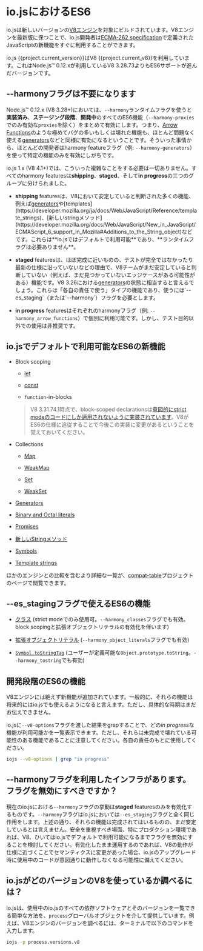 # io.jsにおけるES6

<!-- 
io.js is built against modern versions of [V8](https://code.google.com/p/v8/). By keeping up-to-date with the latest releases of this engine we ensure new features from the [JavaScript ECMA-262 specification](http://www.ecma-international.org/publications/standards/Ecma-262.htm) are brought to io.js developers in a timely manner, as well as continued performance and stability improvements. 
-->

io.jsは新しいバージョンの[V8エンジン](https://code.google.com/p/v8/)を対象にビルドされています。V8エンジンを最新版に保つことで、io.js開発者は[ECMA-262 specification](http://www.ecma-international.org/publications/standards/Ecma-262.htm)で定義されたJavaScriptの新機能をすぐに利用することができます。

<!-- 
Version {{project.current_version}} of io.js ships with V8 {{project.current_v8}}, which includes ES6 features well beyond version 3.28.73 that ship with Node.js™ 0.12.x.
-->

io.js {{project.current_version}}はV8 {{project.current_v8}}を利用しています。これはNode.js™ 0.12.xが利用しているV8 3.28.73よりもES6サポートが進んだバージョンです。

<!-- 
## No more --harmony flag 
-->

## --harmonyフラグは不要になります

<!-- 
On Node.js™@0.12.x (V8 3.28+), the `--harmony` runtime flag enables all **completed**, **staged** and **in progress** ES6 features together, in bulk (with the exception of `proxies` which are hidden under `--harmony-proxies`). This means that some really buggy or even broken features like [Arrow Functions](https://developer.mozilla.org/en-US/docs/Web/JavaScript/Reference/Functions/Arrow_functions) are just as readily available for developers as [generators](https://developer.mozilla.org/en-US/docs/Web/JavaScript/Reference/Statements/function*), which have very little or even no known-issues. As such, most developers tend to enable only certain features by using specific runtime harmony feature flags (e.g. `--harmony-generators`), or simply enable all of them and then use a restricted subset. 
-->

Node.js™ 0.12.x (V8 3.28+)においては、`--harmony`ランタイムフラグを使うと**実装済み**、**ステージング段階**、**開発中**のすべてのES6機能（`--harmony-proxies`でのみ有効な`proxies`を除く）をまとめて有効にします。つまり、[Arrow Functions](https://developer.mozilla.org/docs/Web/JavaScript/Reference/Functions/Arrow_functions)のような極めてバグの多いもしくは壊れた機能も、ほとんど問題なく使える[generators](https://developer.mozilla.org/docs/Web/JavaScript/Reference/Statements/function*)などと同様に有効になるということです。そういった事情から、ほとんどの開発者はharmony featureフラグ（例: `--harmony-generators`）を使って特定の機能のみを有効にしがちです。

<!-- 
With io.js@1.x (V8 4.1+), all that complexity goes away. All harmony features are now logically split into three groups for **shipping**, **staged** and **in progress** features: 
-->

io.js 1.x (V8 4.1+)では、こういった複雑なことをする必要は一切ありません。すべてのharmony featuresは**shipping**、**staged**、そして**in progress**の三つのグループに分けられました。

<!-- 
*   All **shipping** features, the ones that V8 has considered stable, like [generators](https://developer.mozilla.org/en-US/docs/Web/JavaScript/Reference/Statements/function*), [templates](https://developer.mozilla.org/en-US/docs/Web/JavaScript/Reference/template_strings), [new string methods](https://developer.mozilla.org/en-US/docs/Web/JavaScript/New_in_JavaScript/ECMAScript_6_support_in_Mozilla#Additions_to_the_String_object) and many others are turned **on by default on io.js** and do **NOT** require any kind of runtime flag.
-->

*   **shipping** featuresは、V8において安定していると判断された多くの機能、例えば[generators](https://developer.mozilla.org/docs/Web/JavaScript/Reference/Statements/function*)や[templates](https://developer.mozilla.org/ja/docs/Web/JavaScript/Reference/template_strings)、[新しいstringメソッド](https://developer.mozilla.org/docs/Web/JavaScript/New_in_JavaScript/ECMAScript_6_support_in_Mozilla#Additions_to_the_String_object)などです。これらは**io.jsではデフォルトで利用可能**であり、**ランタイムフラグは必要ありません**。

<!--
*   Then there are **staged** features which are almost-completed features that havent been completely tested or updated to the latest spec yet and therefore are not considered stable by the V8 team (e.g. there might be some edge cases left to discover). This is probably the equivalent of the state of [generators](https://developer.mozilla.org/en-US/docs/Web/JavaScript/Reference/Statements/function*) on 3.26. These are the "use at your own risk" type of features that now require a runtime flag: `--es_staging` (or its synonym, `--harmony`).
-->

*   **staged** featuresは、ほぼ完成に近いものの、テストが完全ではなかったり最新の仕様に沿っていないなどの理由で、V8チームがまだ安定していると判断していない（例えば、まだ見つかっていないエッジケースがある可能性がある）機能です。V8 3.26における[generators](https://developer.mozilla.org/docs/Web/JavaScript/Reference/Statements/function*)の状態に相当すると言えるでしょう。これらは「各自の責任で使う」タイプの機能であり、使うには`--es_staging`（または`--harmony`）フラグを必要とします。

<!--
*   Finally, all **in progress** features can be activated individually by their respective harmony flag (e.g. `--harmony_arrow_functions`), although this is highly discouraged unless for testing purposes.
-->

*   **in progress** featuresはそれぞれのharmonyフラグ（例: `--harmony_arrow_functions`）で個別に利用可能です。しかし、テスト目的以外での使用は非推奨です。

<!-- 
## Which ES6 features ship with io.js by default (no runtime flag required)? 
-->

## io.jsでデフォルトで利用可能なES6の新機能

*   Block scoping

    *   [let](https://developer.mozilla.org/docs/Web/JavaScript/Reference/Statements/let)

    *   [const](https://developer.mozilla.org/docs/Web/JavaScript/Reference/Statements/const)

    *   `function`-in-blocks

    >V8 3.31.74.1時点で、block-scoped declarationsは[意図的にstrict modeのコードにしか適用されないように実装されています](https://groups.google.com/forum/#!topic/v8-users/3UXNCkAU8Es)。V8がES6の仕様に追従することで今後この実装に変更があるということを覚えておいてください。

<!--
    ここだけ上下逆転、markdown-itがうまく反映してくれないため
    >As of v8 3.31.74.1, block-scoped declarations are [intentionally implemented with a non-compliant limitation to strict mode code](https://groups.google.com/forum/#!topic/v8-users/3UXNCkAU8Es). Developers should be aware that this will change as v8 continues towards ES6 specification compliance.
-->

*   Collections

    *   [Map](https://developer.mozilla.org/docs/Web/JavaScript/Reference/Global_Objects/Map)

    *   [WeakMap](https://developer.mozilla.org/docs/Web/JavaScript/Reference/Global_Objects/WeakMap)

    *   [Set](https://developer.mozilla.org/docs/Web/JavaScript/Reference/Global_Objects/Set)

    *   [WeakSet](https://developer.mozilla.org/docs/Web/JavaScript/Reference/Global_Objects/WeakSet)

*   [Generators](https://developer.mozilla.org/docs/Web/JavaScript/Reference/Statements/function*)

*   [Binary and Octal literals](https://developer.mozilla.org/docs/Web/JavaScript/Reference/Lexical_grammar#Numeric_literals)

*   [Promises](https://developer.mozilla.org/docs/Web/JavaScript/Reference/Global_Objects/Promise)

<!--
*   [New String methods](https://developer.mozilla.org/en-US/docs/Web/JavaScript/New_in_JavaScript/ECMAScript_6_support_in_Mozilla#Additions_to_the_String_object)
-->

*   [新しいStringメソッド](https://developer.mozilla.org/docs/Web/JavaScript/New_in_JavaScript/ECMAScript_6_support_in_Mozilla#Additions_to_the_String_object)

*   [Symbols](https://developer.mozilla.org/docs/Web/JavaScript/Reference/Global_Objects/Symbol)

*   [Template strings](https://developer.mozilla.org/docs/Web/JavaScript/Reference/template_strings)

<!-- 
You can view a more detailed list, including a comparison with other engines, on the [compat-table](https://kangax.github.io/compat-table/es6/) project page. 
-->

ほかのエンジンとの比較を含むより詳細な一覧が、[compat-table](https://kangax.github.io/compat-table/es6/)プロジェクトのページで閲覧できます。

<!-- 
## Which ES6 features are behind the --es_staging flag? 
-->

## --es_stagingフラグで使えるES6の機能

<!--
*   [Classes](https://github.com/lukehoban/es6features#classes) (strict mode only, behind flag `--harmony_classes` which implies block scoping & object literal extensions)
-->

*   [クラス](https://github.com/lukehoban/es6features#classes) (strict modeでのみ使用可。`--harmony_classes`フラグでも有効。block scopingと拡張オブジェクトリテラルの有効化を伴います)

<!--
*   [Object literal extensions](https://github.com/lukehoban/es6features#enhanced-object-literals) (behind flag `--harmony_object_literals`)
-->

*   [拡張オブジェクトリテラル](https://github.com/lukehoban/es6features#enhanced-object-literals) (`--harmony_object_literals`フラグでも有効)

<!--
*   [`Symbol.toStringTag`](https://developer.mozilla.org/en-US/docs/Web/JavaScript/Reference/Global_Objects/Symbol) (user-definable results for `Object.prototype.toString`, behind flag `--harmony_tostring`)
-->

*   [`Symbol.toStringTag`](https://developer.mozilla.org/docs/Web/JavaScript/Reference/Global_Objects/Symbol) (ユーザーが定義可能な`Object.prototype.toString`。`--harmony_tostring`でも有効)

<!-- 
## Which ES6 features are in progress? 
-->

## 開発段階のES6の機能

<!-- 
New features are constantly being added to the V8 engine. Generally speaking, expect them to land on a future io.js release, although timing is unknown. 
-->

V8エンジンには絶えず新機能が追加されています。一般的に、それらの機能は将来的にはio.jsでも使えるようになると言えます。ただし、具体的な時期はまだお伝えできません。

<!-- 
You may list all the *in progress* features available on each io.js release by grepping through the `--v8-options` argument. Please note that these are incomplete and possibly broken features of V8, so use them at your own risk: 
-->

io.jsに`--v8-options`フラグを渡した結果をgrepすることで、どの*in progress*な機能が利用可能かを一覧表示できます。ただし、それらは未完成で壊れている可能性のある機能であることに注意してください。各自の責任のもとに使用してください。

```sh
iojs --v8-options | grep "in progress"
```

<!-- 
## I have my infrastructure set up to leverage the --harmony flag. Should I remove it? 
-->

## --harmonyフラグを利用したインフラがあります。フラグを無効にすべきですか？

<!-- 
The current behaviour of the `--harmony` flag on io.js is to enable **staged** features only. After all, it is now a synonym of `--es_staging`. As mentioned above, these are completed features that have not been considered stable yet. If you want to play safe, especially on production environments, consider removing this runtime flag until it ships by default on V8 and, consequently, on io.js. If you keep this enabled, you should be prepared for further io.js upgrades to break your code if V8 changes their semantics to more closely follow the standard. 
-->

現在のio.jsにおける`--harmony`フラグの挙動は**staged** featuresのみを有効化するものです。`--harmony`フラグはio.jsにおいては`--es_staging`フラグと全く同じ作用をします。上述の通り、それらの機能は完成されてはいるものの、まだ安定しているとは言えません。安全を重視すべき場面、特にプロダクション環境であれば、V8、ひいてはio.jsでデフォルトで利用可能になるまでフラグを無効にすることを検討してください。有効化したまま運用するのであれば、V8の動作が仕様に近づくことでセマンティクスに変更があった場合、io.jsのアップグレード時に使用中のコードが意図通りに動作しなくなる可能性に備えてください。

<!-- 
## How do I find which version of V8 ships with a particular version of io.js? 
-->

## io.jsがどのバージョンのV8を使っているか調べるには？

<!-- 
io.js provides a simple way to list all dependencies and respective versions that ship with a specific binary through the `process` global object. In case of the V8 engine, type the following in your terminal to retrieve its version: 
-->

io.jsは、使用中のio.jsのすべての依存ソフトウェアとそのバージョンを一覧できる簡単な方法を、`process`グローバルオブジェクトを介して提供しています。例えば、V8エンジンのバージョンを調べるには、ターミナルで以下のコマンドを入力します。

```sh
iojs -p process.versions.v8
```
